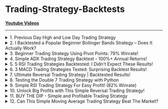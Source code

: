 # Trading-Strategy-Backtests

**[Youtube Videos](https://www.youtube.com/playlist?list=PLq4AqoFaEcyKuQtpu_tWXn_9DFUhf_QdF)**

---

<!-- #region A1 -->
<details>
<summary>1. Previous Day High and Low Day Trading Strategy</summary><br>

| **条件** | **规则** |
|---------|---------|
| **进场** | **昨日高点突破（Breakout）** |
| **入场时间** | **日内开盘 - 收盘之间，但不在最后一小时进场** |
| **止损（SL）** | **1×ATR 或前一根 K 线最低点，取较大值** |
| **止盈（TP）** | **5:1 R:R，但若未达成则收盘强制平仓** |
| **日内强制平仓** | **若 SL 或 TP 未达成，15:30 自动平仓** |

| **指标** | **结果** |
|---------|---------|
| **胜率** | 58% |
| **理论盈亏比（R:R）** | 5:1 |
| **实际盈亏比（R:R）** | 1.2:1 |
| **年化收益率** | 16.5% |
| **最大回撤** | 9% |

[[Youtube]](https://www.youtube.com/watch?v=BS9DqD5GETI) [[中文]](chn/01.md)
</details>
<!-- #endregion -->

<!-- #region A2 -->
<details>
<summary>2. I Backtested a Popular Beginner Bollinger Bands Strategy – Does It Actually Work?</summary><br>

| **条件** | **规则** |
|---------|---------|
| **进场** | 价格 **跌破布林带下轨**，同时 RSI **< 30** |
| **止损（SL）** | 2×ATR |
| **止盈（TP）** | 5:1 盈亏比 |
| **交易时间** | 1 小时级别，日内交易 |

| **指标** | **结果** |
|---------|---------|
| **胜率** | 57% |
| **理论盈亏比（R:R）** | 5:1 |
| **实际盈亏比（R:R）** | 2:1 |
| **年化收益率** | 27% |
| **最大回撤** | 6% |

[[Youtube]](https://www.youtube.com/watch?v=FHbJi8Qg-js) [[中文]](chn/02.md)
</details>
<!-- #endregion -->

<!-- #region A3 -->
<details>
<summary>3. Beginner Trading Strategy Using Pivot Points: 79% Winrate!</summary><br>

| **交易方式** | **进场条件** | **止损** | **止盈** |
|-------------|------------|---------|---------|
| **突破交易** | 价格突破 **R1 并收盘高于 R1** | **S3** | **R3** |
| **反转交易** | 价格跌破 **S1 并收盘低于 S1** | **S3** | **R1** |

| **策略** | **胜率** | **盈亏比（R:R）** | **年化收益率** | **最大回撤** |
|---------|---------|----------------|-------------|-------------|
| **突破交易** | 79% | 0.44 | 14% | 5% |
| **反转交易** | 65% | 1.5 | 18% | 9% |
| **综合交易** | 72% | 0.9 | 16% | 7% |

[[Youtube]](https://www.youtube.com/watch?v=iJPeOv-Jhpg) [[中文]](chn/03.md)
</details>
<!-- #endregion -->

<!-- #region A4 -->
<details>
<summary>4. Simple ADX Trading Strategy Backtest - 100%+ Annual Returns!</summary><br>

[[Youtube]](https://www.youtube.com/watch?v=LHPEr_oxTaY) [[中文]](chn/04.md)
</details>
<!-- #endregion -->

<!-- #region A5 -->
<details>
<summary>5. 5 RSI Trading Strategies Backtested: I Didn't Expect These Results!</summary><br>

[[Youtube]](https://www.youtube.com/watch?v=fmStvFPf48o) [[中文]](chn/05.md)
</details>
<!-- #endregion -->

<!-- #region A6 -->
<details>
<summary>6. 3 MACD Trading Strategies Tested: Surprising Backtest Results!</summary><br>

[[Youtube]](https://www.youtube.com/watch?v=g_2zkHyO2DE) [[中文]](chn/06.md)
</details>
<!-- #endregion -->

<!-- #region A7 -->
<details>
<summary>7. Ultimate Reversal Trading Strategy | Backtested Results!</summary><br>

[[Youtube]](https://www.youtube.com/watch?v=RX-yyFHVwdk) [[中文]](chn/07.md)
</details>
<!-- #endregion -->

<!-- #region A8 -->
<details>
<summary>8. Testing the Double 7 Trading Strategy with Python</summary><br>

[[Youtube]](https://www.youtube.com/watch?v=g_hnIIWOtZo) [[中文]](chn/08.md)
</details>
<!-- #endregion -->

<!-- #region A9 -->
<details>
<summary>9. Simple RSI Trading Strategy For Easy Profit! (82% Winrate)</summary><br>

[[Youtube]](https://www.youtube.com/watch?v=On5v-g_RX8U) [[中文]](chn/09.md)
</details>
<!-- #endregion -->

<!-- #region A10 -->
<details>
<summary>10. Unlock Big Profits with This Simple Reversal Trading Strategy!</summary><br>

[[Youtube]](https://www.youtube.com/watch?v=-FYu_1e_kIA) [[中文]](chn/10.md)
</details>
<!-- #endregion -->

<!-- #region A11 -->
<details>
<summary>11. BUY THE DIP - Simple and Profitable Trading Strategy</summary><br>

[[Youtube]](https://www.youtube.com/watch?v=rhjf6PCtSWw) [[中文]](chn/11.md)
</details>
<!-- #endregion -->

<!-- #region A12 -->
<details>
<summary>12. Can This Simple Moving Average Trading Strategy Beat The Market?</summary><br>

[[Youtube]](https://www.youtube.com/watch?v=AL3C909aK4k) [[中文]](chn/12.md)
</details>
<!-- #endregion -->

